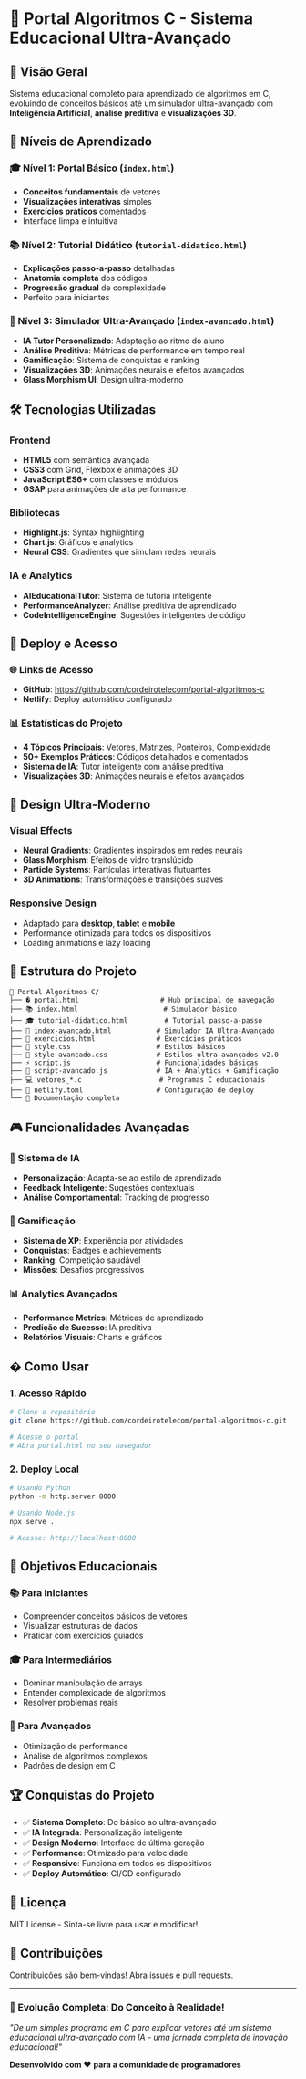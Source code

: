 # 🚀 Portal Algoritmos C - Sistema Educacional Ultra-Avançado

## 🌟 Visão Geral
Sistema educacional completo para aprendizado de algoritmos em C, evoluindo de conceitos básicos até um simulador ultra-avançado com **Inteligência Artificial**, **análise preditiva** e **visualizações 3D**.

## 🎯 Níveis de Aprendizado

### 🎓 Nível 1: Portal Básico (`index.html`)
- **Conceitos fundamentais** de vetores
- **Visualizações interativas** simples
- **Exercícios práticos** comentados
- Interface limpa e intuitiva

### 📚 Nível 2: Tutorial Didático (`tutorial-didatico.html`)
- **Explicações passo-a-passo** detalhadas
- **Anatomia completa** dos códigos
- **Progressão gradual** de complexidade
- Perfeito para iniciantes

### 🤖 Nível 3: Simulador Ultra-Avançado (`index-avancado.html`)
- **IA Tutor Personalizado**: Adaptação ao ritmo do aluno
- **Análise Preditiva**: Métricas de performance em tempo real
- **Gamificação**: Sistema de conquistas e ranking
- **Visualizações 3D**: Animações neurais e efeitos avançados
- **Glass Morphism UI**: Design ultra-moderno

## 🛠️ Tecnologias Utilizadas

### Frontend
- **HTML5** com semântica avançada
- **CSS3** com Grid, Flexbox e animações 3D
- **JavaScript ES6+** com classes e módulos
- **GSAP** para animações de alta performance

### Bibliotecas
- **Highlight.js**: Syntax highlighting
- **Chart.js**: Gráficos e analytics
- **Neural CSS**: Gradientes que simulam redes neurais

### IA e Analytics
- **AIEducationalTutor**: Sistema de tutoria inteligente
- **PerformanceAnalyzer**: Análise preditiva de aprendizado
- **CodeIntelligenceEngine**: Sugestões inteligentes de código

## 🚀 Deploy e Acesso

### 🌐 Links de Acesso
- **GitHub**: https://github.com/cordeirotelecom/portal-algoritmos-c
- **Netlify**: Deploy automático configurado

### 📊 Estatísticas do Projeto
- **4 Tópicos Principais**: Vetores, Matrizes, Ponteiros, Complexidade
- **50+ Exemplos Práticos**: Códigos detalhados e comentados
- **Sistema de IA**: Tutor inteligente com análise preditiva
- **Visualizações 3D**: Animações neurais e efeitos avançados

## 🎨 Design Ultra-Moderno

### Visual Effects
- **Neural Gradients**: Gradientes inspirados em redes neurais
- **Glass Morphism**: Efeitos de vidro translúcido
- **Particle Systems**: Partículas interativas flutuantes
- **3D Animations**: Transformações e transições suaves

### Responsive Design
- Adaptado para **desktop**, **tablet** e **mobile**
- Performance otimizada para todos os dispositivos
- Loading animations e lazy loading

## 📁 Estrutura do Projeto

```
📂 Portal Algoritmos C/
├── � portal.html                    # Hub principal de navegação
├── 📚 index.html                     # Simulador básico
├── 🎓 tutorial-didatico.html         # Tutorial passo-a-passo
├── 🤖 index-avancado.html           # Simulador IA Ultra-Avançado
├── 📝 exercicios.html               # Exercícios práticos
├── 🎨 style.css                     # Estilos básicos
├── 🚀 style-avancado.css            # Estilos ultra-avançados v2.0
├── ⚡ script.js                     # Funcionalidades básicas
├── 🧠 script-avancado.js            # IA + Analytics + Gamificação
├── 💻 vetores_*.c                   # Programas C educacionais
├── 🚀 netlify.toml                  # Configuração de deploy
└── 📖 Documentação completa
```

## 🎮 Funcionalidades Avançadas

### 🤖 Sistema de IA
- **Personalização**: Adapta-se ao estilo de aprendizado
- **Feedback Inteligente**: Sugestões contextuais
- **Análise Comportamental**: Tracking de progresso

### 🎯 Gamificação
- **Sistema de XP**: Experiência por atividades
- **Conquistas**: Badges e achievements
- **Ranking**: Competição saudável
- **Missões**: Desafios progressivos

### 📊 Analytics Avançados
- **Performance Metrics**: Métricas de aprendizado
- **Predição de Sucesso**: IA preditiva
- **Relatórios Visuais**: Charts e gráficos

## � Como Usar

### 1. Acesso Rápido
```bash
# Clone o repositório
git clone https://github.com/cordeirotelecom/portal-algoritmos-c.git

# Acesse o portal
# Abra portal.html no seu navegador
```

### 2. Deploy Local
```bash
# Usando Python
python -m http.server 8000

# Usando Node.js
npx serve .

# Acesse: http://localhost:8000
```

## 🎯 Objetivos Educacionais

### 📚 Para Iniciantes
- Compreender conceitos básicos de vetores
- Visualizar estruturas de dados
- Praticar com exercícios guiados

### 🎓 Para Intermediários
- Dominar manipulação de arrays
- Entender complexidade de algoritmos
- Resolver problemas reais

### 🚀 Para Avançados
- Otimização de performance
- Análise de algoritmos complexos
- Padrões de design em C

## 🏆 Conquistas do Projeto

- ✅ **Sistema Completo**: Do básico ao ultra-avançado
- ✅ **IA Integrada**: Personalização inteligente
- ✅ **Design Moderno**: Interface de última geração
- ✅ **Performance**: Otimizado para velocidade
- ✅ **Responsivo**: Funciona em todos os dispositivos
- ✅ **Deploy Automático**: CI/CD configurado

## 📝 Licença
MIT License - Sinta-se livre para usar e modificar!

## 🤝 Contribuições
Contribuições são bem-vindas! Abra issues e pull requests.

---

### 🎉 Evolução Completa: Do Conceito à Realidade!
*"De um simples programa em C para explicar vetores até um sistema educacional ultra-avançado com IA - uma jornada completa de inovação educacional!"*

**Desenvolvido com ❤️ para a comunidade de programadores**

